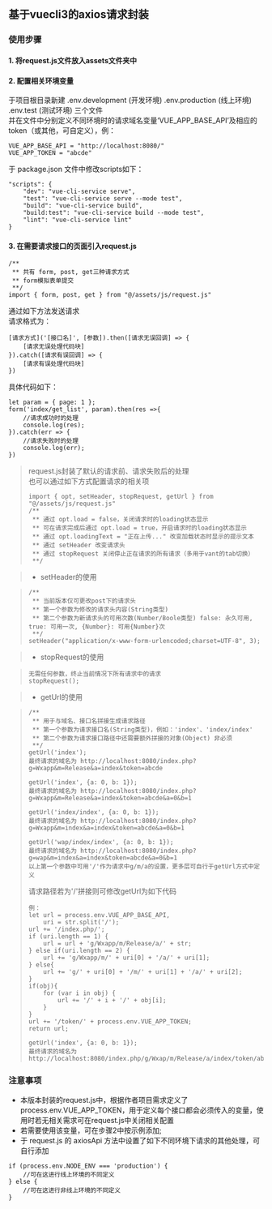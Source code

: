 ## 基于vuecli3的axios请求封装

### 使用步骤

#### 1. 将request.js文件放入assets文件夹中  
#### 2. 配置相关环境变量  
于项目根目录新建 .env.development (开发环境) .env.production (线上环境) .env.test (测试环境) 三个文件  
并在文件中分别定义不同环境时的请求域名变量‘VUE_APP_BASE_API’及相应的token（或其他，可自定义），例：  
```
VUE_APP_BASE_API = "http://localhost:8080/"
VUE_APP_TOKEN = "abcde"
```
于 package.json 文件中修改scripts如下：  
```
"scripts": {
    "dev": "vue-cli-service serve",
    "test": "vue-cli-service serve --mode test",
    "build": "vue-cli-service build",
    "build:test": "vue-cli-service build --mode test",
    "lint": "vue-cli-service lint"
}
```
#### 3. 在需要请求接口的页面引入request.js  
```
/**
 ** 共有 form, post, get三种请求方式
 ** form模拟表单提交
 **/
import { form, post, get } from "@/assets/js/request.js"
```
通过如下方法发送请求  
请求格式为：
```
[请求方式]('[接口名]', [参数]).then([请求无误回调] => {
    [请求无误处理代码块]
}).catch([请求有误回调] => {
    [请求有误处理代码块]
})
```
具体代码如下：  
```
let param = { page: 1 };
form('index/get_list', param).then(res =>{
    //请求成功时的处理
 	console.log(res);
}).catch(err => {
    //请求失败时的处理
    console.log(err);
})
```
> request.js封装了默认的请求前、请求失败后的处理  
> 也可以通过如下方式配置请求的相关项  
> ```
> import { opt, setHeader, stopRequest, getUrl } from "@/assets/js/request.js" 
> /**
>  ** 通过 opt.load = false，关闭请求时的loading状态显示
>  ** 可在请求完成后通过 opt.load = true，开启请求时的loading状态显示
>  ** 通过 opt.loadingText = "正在上传..." 改变加载状态时显示的提示文本
>  ** 通过 setHeader 改变请求头
>  ** 通过 stopRequest 关闭停止正在请求的所有请求（多用于vant的tab切换）
>  **/
> ```  

> * setHeader的使用   

> ```
> /**
>  ** 当前版本仅可更改post下的请求头
>  ** 第一个参数为修改的请求头内容(String类型)
>  ** 第二个参数为新请求头的可用次数(Number/Boole类型) false: 永久可用, true: 可用一次, {Number}: 可用{Number}次
>  **/
> setHeader("application/x-www-form-urlencoded;charset=UTF-8", 3);
> ```  

> * stopRequest的使用  

> ```
> 无需任何参数，终止当前情况下所有请求中的请求
> stopRequest();
> ```  

> * getUrl的使用  

> ```
> /**
>  ** 用于与域名、接口名拼接生成请求路径
>  ** 第一个参数为请求接口名(String类型)，例如：'index'、'index/index'
>  ** 第二个参数为请求接口路径中还需要额外拼接的对象(Object) 非必须
>  **/
> getUrl('index');  
> 最终请求的域名为 http://localhost:8080/index.php?g=Wxapp&m=Release&a=index&token=abcde  
>  
> getUrl('index', {a: 0, b: 1});
> 最终请求的域名为 http://localhost:8080/index.php?g=Wxapp&m=Release&a=index&token=abcde&a=0&b=1
>  
> getUrl('index/index', {a: 0, b: 1});
> 最终请求的域名为 http://localhost:8080/index.php?g=Wxapp&m=index&a=index&token=abcde&a=0&b=1
>  
> getUrl('wap/index/index', {a: 0, b: 1});
> 最终请求的域名为 http://localhost:8080/index.php?g=wap&m=index&a=index&token=abcde&a=0&b=1
> 以上第一个参数中可用'/'作为请求中g/m/a的设置，更多层可自行于getUrl方式中定义
> ```  
> 请求路径若为'/'拼接则可修改getUrl为如下代码
> ```  
> 例：
> let url = process.env.VUE_APP_BASE_API,
>     uri = str.split('/');
> url += '/index.php/';
> if (uri.length == 1) {
>     url = url + 'g/Wxapp/m/Release/a/' + str;
> } else if(uri.length == 2) {
>     url += 'g/Wxapp/m/' + uri[0] + '/a/' + uri[1];
> } else{
>     url += 'g/' + uri[0] + '/m/' + uri[1] + '/a/' + uri[2];
> }
> if(obj){
>     for (var i in obj) {
>         url += '/' + i + '/' + obj[i];
>     }
> }
> url += '/token/' + process.env.VUE_APP_TOKEN;
> return url;
> 
> getUrl('index', {a: 0, b: 1});
> 最终请求的域名为 http://localhost:8080/index.php/g/Wxap/m/Release/a/index/token/abcde/a/0/b/1
> ```  
### 注意事项
* 本版本封装的request.js中，根据作者项目需求定义了 process.env.VUE_APP_TOKEN，用于定义每个接口都会必须传入的变量，使用时若无相关需求可在request.js中关闭相关配置  
* 若需要使用该变量，可在步骤2中按示例添加;  
* 于 request.js 的 axiosApi 方法中设置了如下不同环境下请求的其他处理，可自行添加
```
if (process.env.NODE_ENV === 'production') {
    //可在这进行线上环境的不同定义
} else {
    //可在这进行非线上环境的不同定义
}
```